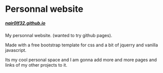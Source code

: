 # Personnal website

##### [nair0lf32.github.io](https://nair0lf32.github.io)

My personnal website. (wanted to try github pages).

Made with a free bootstrap template for css and a bit of jquerry and vanilla javascript.

Its my cool personal space and I am gonna add more and more pages and links
of my other projects to it.

<!--
TODO: 
- add 'space-vibes' music page
- add 'bio' page
- add 'vip/contacts' page
-->
